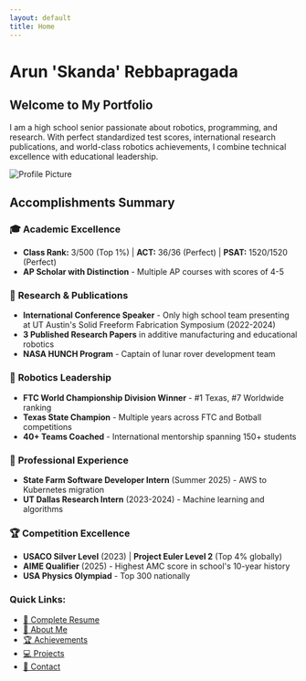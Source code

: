 ```yaml
---
layout: default
title: Home
---
```


# Arun 'Skanda' Rebbapragada

## Welcome to My Portfolio

I am a high school senior passionate about robotics, programming, and research. With perfect standardized test scores, international research publications, and world-class robotics achievements, I combine technical excellence with educational leadership.

![Profile Picture](assets/images/profile.jpg)

## Accomplishments Summary

### 🎓 **Academic Excellence**
- **Class Rank:** 3/500 (Top 1%) | **ACT:** 36/36 (Perfect) | **PSAT:** 1520/1520 (Perfect)
- **AP Scholar with Distinction** - Multiple AP courses with scores of 4-5

### 🔬 **Research & Publications**
- **International Conference Speaker** - Only high school team presenting at UT Austin's Solid Freeform Fabrication Symposium (2022-2024)
- **3 Published Research Papers** in additive manufacturing and educational robotics
- **NASA HUNCH Program** - Captain of lunar rover development team

### 🤖 **Robotics Leadership**
- **FTC World Championship Division Winner** - #1 Texas, #7 Worldwide ranking
- **Texas State Champion** - Multiple years across FTC and Botball competitions
- **40+ Teams Coached** - International mentorship spanning 150+ students

### 💼 **Professional Experience**
- **State Farm Software Developer Intern** (Summer 2025) - AWS to Kubernetes migration
- **UT Dallas Research Intern** (2023-2024) - Machine learning and algorithms

### 🏆 **Competition Excellence**
- **USACO Silver Level** (2023) | **Project Euler Level 2** (Top 4% globally)
- **AIME Qualifier** (2025) - Highest AMC score in school's 10-year history
- **USA Physics Olympiad** - Top 300 nationally

### Quick Links:
- [📄 Complete Resume](resume.md)
- [👤 About Me](about.md)
- [🏆 Achievements](achievements.md)
- [💻 Projects](projects.md)
- [📧 Contact](contact.md)
